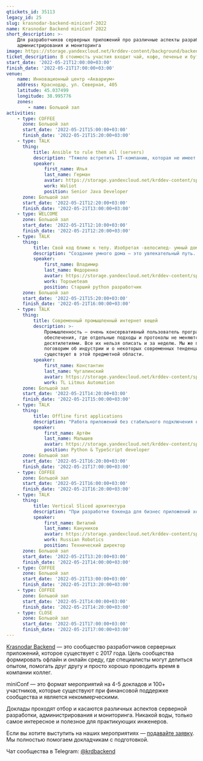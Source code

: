 ```yaml
---
qtickets_id: 35113
legacy_id: 25
slug: krasnodar-backend-miniconf-2022
name: Krasnodar Backend miniConf 2022
short_description: >-
    Для разработчиков серверных приложений про различные аспекты разработки,
    администрирования и мониторинга
image: https://storage.yandexcloud.net/krddev-content/background/backend.jpg
ticket_description: В стоимость участия входит чай, кофе, печенье и бутерброды.
start_date: '2022-05-21T12:00:00+03:00'
finish_date: '2022-05-21T17:00:00+03:00'
venue:
    name: Инновационный центр «Аквариум»
    address: Краснодар, ул. Северная, 405
    latitude: 45.037499
    longitude: 38.995776
    zones:
        - name: Большой зал
activities:
    - type: COFFEE
      zone: Большой зал
      start_date: '2022-05-21T15:00:00+03:00'
      finish_date: '2022-05-21T15:20:00+03:00'
    - type: TALK
      thing:
          title: Ansible to rule them all (servers)
          description: "Тяжело встретить IT-компанию, которая не имеет в своем пользовании определенной технической инфраструктуры. Как правило, компании либо сами закупают необходимые ресурсы, либо используют ресурсы облачных провайдеров.  \r\nAnsible позволяет автоматизировать процесс развертывания инфраструктуры, уменьшая фактор человеческой ошибки. Поговорим о том, как написать скрипт управления конфигурациями и установить контроль над удаленными серверами с помощью Ansible."
          speaker:
              first_name: Илья
              last_name: Герман
              avatar: https://storage.yandexcloud.net/krddev-content/speakers/iliya-german.jpg
              work: Waliot
              position: Senior Java Developer
      zone: Большой зал
      start_date: '2022-05-21T12:20:00+03:00'
      finish_date: '2022-05-21T13:00:00+03:00'
    - type: WELCOME
      zone: Большой зал
      start_date: '2022-05-21T12:10:00+03:00'
      finish_date: '2022-05-21T12:20:00+03:00'
    - type: TALK
      thing:
          title: Свой код ближе к телу. Изобретая -велосипед- умный дом
          description: "Создание умного дома — это увлекательный путь. Особенно для тех, у кого отдых от программирования — это программирование.  \r\nРасскажу как я иду по этому пути, начав его еще до того как появились готовые устройства и решения для автоматизации домашней рутины."
          speaker:
              first_name: Владимир
              last_name: Федоренко
              avatar: https://storage.yandexcloud.net/krddev-content/speakers/vladimir-fedorenko-2.jpg
              work: Topsweteam
              position: Старший python разработчик
      zone: Большой зал
      start_date: '2022-05-21T15:20:00+03:00'
      finish_date: '2022-05-21T16:00:00+03:00'
    - type: TALK
      thing:
          title: Современный промышленный интернет вещей
          description: >-
              Промышленность — очень консервативный пользователь программного
              обеспечения, где отдельные подходы и протоколы не меняются
              десятилетиями. Все их нельзя описать и за неделю. Мы же поверхностно
              поговорим об индустрии и о некоторых современных тенденциях, которые
              существуют в этой предметной области.
          speaker:
              first_name: Константин
              last_name: Чугалинский
              avatar: https://storage.yandexcloud.net/krddev-content/speakers%2Fkostya-chugalinskii.jpg
              work: TL Litmus Automation
      zone: Большой зал
      start_date: '2022-05-21T14:20:00+03:00'
      finish_date: '2022-05-21T15:00:00+03:00'
    - type: TALK
      thing:
          title: Offline first applications
          description: "Работа приложений без стабильного подключения к интернету давно не кажется чем-то удивительным. В отдельных случаях, например с Youtube, работа в offline сводится к простейшему скачиванию видео \"на потом\". Но как быть если ваше приложение это сплошные формочки приправленные формочками? Как обеспечить корректность одновременного редактирования данных несколькими пользователями?  \r\nВ докладе мы рассмотрим возможные подходы к решению этих проблем на примере технологии Logux."
          speaker:
              first_name: Артём
              last_name: Малышев
              avatar: https://storage.yandexcloud.net/krddev-content/speakers/artem-malyshev.jpg
              position: Python & TypeScript developer
      zone: Большой зал
      start_date: '2022-05-21T16:20:00+03:00'
      finish_date: '2022-05-21T17:00:00+03:00'
    - type: COFFEE
      zone: Большой зал
      start_date: '2022-05-21T16:00:00+03:00'
      finish_date: '2022-05-21T16:20:00+03:00'
    - type: TALK
      thing:
          title: Vertical Sliced архитектура
          description: "При разработке бэкенда для бизнес приложений хорошо себя зарекомендовала чистая архитектура от Роберта Мартина, она позволяет правильно структурировать код, чтобы в процессе жизненного цикла бэкенд не скатился в большой ком грязи.  \r\nОдним из вариантов развития подхода с чистой архитектурой является Vertical Sliced архитектура, она позволяет избежать некоторых недостатков классической реализации чистой архитектуры и сделать больший акцент на слайсах - изолированных функциональных кусочках приложения."
          speaker:
              first_name: Виталий
              last_name: Кануников
              avatar: https://storage.yandexcloud.net/krddev-content/speakers/vitalij-kanunikov.jpg
              work: Russian Robotics
              position: Технический директор
      zone: Большой зал
      start_date: '2022-05-21T13:20:00+03:00'
      finish_date: '2022-05-21T14:00:00+03:00'
    - type: COFFEE
      zone: Большой зал
      start_date: '2022-05-21T13:00:00+03:00'
      finish_date: '2022-05-21T13:20:00+03:00'
    - type: COFFEE
      zone: Большой зал
      start_date: '2022-05-21T14:00:00+03:00'
      finish_date: '2022-05-21T14:20:00+03:00'
    - type: CLOSE
      zone: Большой зал
      start_date: '2022-05-21T17:00:00+03:00'
      finish_date: '2022-05-21T17:00:00+03:00'
---
```


[Krasnodar Backend](https://t.me/krdbackend) — это сообщество разработчиков серверных приложений, которое существует с 2017 года. Цель сообщества формировать офлайн и онлайн среду, где специалисты могут делиться опытом, помогать друг другу и просто хорошо проводить время в компании коллег.

miniConf — это формат мероприятий на 4-5 докладов и 100+ участников, которые существуют при финансовой поддержке сообщества и является некоммерческими.

Доклады проходят отбор и касаются различных аспектов серверной разработки, администрирования и мониторинга. Никакой воды, только самое интересное и полезное для практикующих инженеров.

Если вы хотите выступить на наших мероприятиях — [подавайте заявку](https://krd.dev/cfp). Мы полностью помогаем докладчикам с подготовкой.

Чат сообщества в Telegram: [@krdbackend](https://t.me/krdbackend)
